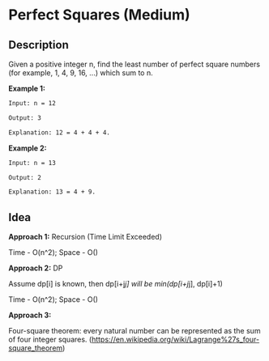 # Perfect Squares (Medium)

## Description
Given a positive integer n, find the least number of perfect square numbers (for example, 1, 4, 9, 16, ...) which sum to n.

**Example 1:**
```html
Input: n = 12

Output: 3 

Explanation: 12 = 4 + 4 + 4.
```
**Example 2:**
```html
Input: n = 13

Output: 2

Explanation: 13 = 4 + 9.
```

## Idea
**Approach 1:** Recursion (Time Limit Exceeded)

Time - O(n^2); Space - O()

**Approach 2:** DP

Assume dp[i] is known, then dp[i+j*j] will be min(dp[i+j*j], dp[i]+1)

Time - O(n^2); Space - O()

**Approach 3:**

Four-square theorem: every natural number can be represented as the sum of four integer squares. (https://en.wikipedia.org/wiki/Lagrange%27s_four-square_theorem)
